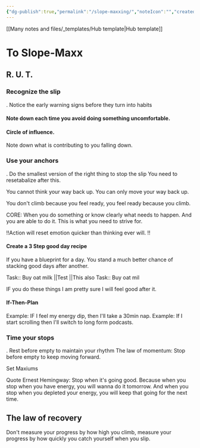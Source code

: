 ```yaml
---
{"dg-publish":true,"permalink":"/slope-maxxing/","noteIcon":"","created":"2025-10-22T14:02:39.429+02:00","updated":"2025-10-22T16:42:23.618+02:00"}
---
```


[[Many notes and files/_templates/Hub template\|Hub template]]


# To Slope-Maxx


## R. U. T.
 
### Recognize the slip
. Notice the early warning signs before they turn into habits

#### Note down each time you avoid doing something uncomfortable.

#### Circle of influence. 
Note down what is contributing to you falling down. 
### Use your anchors
. Do the smallest version of the right thing to stop the slip
You need to resetabalize after this.

You cannot think your way back up. You can only move your way back up.

You don't climb because you feel ready, you feel ready because you climb. 

CORE: When you do something or know clearly what needs to happen. And you are able to do it. This is what you need to strive for. 

!!Action will reset emotion quicker than thinking ever will. !!

#### Create a 3 Step good day recipe
If you have a blueprint for a day. You stand a much better chance of stacking good days after another. 

Task:: Buy oat milk ||Test ||This also
Task:: Buy oat mil

IF you do these things I am pretty sure I will feel good after it.

#### If-Then-Plan

Example: IF I feel my energy dip, then I'll take a 30min nap. 
Example: If I start scrolling then I'll switch to long form podcasts. 

### Time your stops
. Rest before empty to maintain your rhythm
The law of momentum: Stop before empty to keep moving forward. 

Set Maxiums



Quote Ernest Hemingway: Stop when it's going good. 
Because when you stop when you have energy, you will wanna do it tomorrow. 
And when you stop when you depleted your energy, you will keep that going for the next time. 

## The law of recovery

Don't measure your progress by how high you climb, measure your progress by how quickly you catch yourself when you slip. 


































